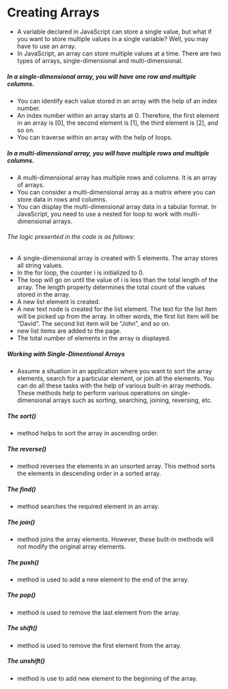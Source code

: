 # Creating Arrays
- A variable declared in JavaScript can store a single value, but what if you want to store multiple values in a single variable? Well, you may have to use an array.
- In JavaScript, an array can store multiple values at a time. There are two types of arrays, single-dimensional and multi-dimensional.
##### In a single-dimensional array, you will have one row and multiple columns.
- You can identify each value stored in an array with the help of an index number.
- An index number within an array starts at 0. Therefore, the first element in an array is [0], the second element is [1], the third element is [2], and so on.
- You can traverse within an array with the help of loops.
##### In a multi-dimensional array, you will have multiple rows and multiple columns.
- A multi-dimensional array has multiple rows and columns. It is an array of arrays.
- You can consider a multi-dimensional array as a matrix where you can store data in rows and columns.
- You can display the multi-dimensional array data in a tabular format. In JavaScript, you need to use a nested for loop to work with multi-dimensional arrays.

###### The logic presented in the code is as follows:

- A single-dimensional array is created with 5 elements. The array stores all string values.
- In the for loop, the counter i is initialized to 0.
- The loop will go on until the value of i is less than the total length of the array. The length property determines the total count of the values stored in the array.
- A new list element is created.
- A new text node is created for the list element. The text for the list item will be picked up from the array. In other words, the first list item will be “David”. The second list item will be “John”, and so on.
-  new list items are added to the page.
- The total number of elements in the array is displayed.

##### Working with Single-Dimentional Arrays
- Assume a situation in an application where you want to sort the array elements, search for a particular element, or join all the elements. You can do all these tasks with the help of various built-in array methods. These methods help to perform various operations on single-dimensional arrays such as sorting, searching, joining, reversing, etc.

##### The sort() 
- method helps to sort the array in ascending order. 
##### The reverse() 
- method reverses the elements in an unsorted array. This method sorts the elements in descending order in a sorted array. 
##### The find() 
- method searches the required element in an array. 
##### The join() 
- method joins the array elements. However, these built-in methods will not modify the original array elements.
##### The push() 
- method is used to add a new element to the end of the array.
##### The pop() 
- method is used to remove the last element from the array.
##### The shift()
- method is used to remove the first element from the array.
##### The unshift()
- method is use to add new element to the beginning of the array.